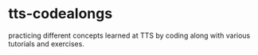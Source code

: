 # tts-codealongs
practicing different concepts learned at TTS by coding along with various tutorials and exercises.
